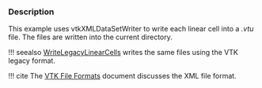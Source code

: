 ### Description

This example uses vtkXMLDataSetWriter to write each linear cell into a *.vtu* file. The files are written into the current directory.

!!! seealso
    [WriteLegacyLinearCells](Cxx/IO/WriteLegacyLinearCells) writes the same files using the VTK legacy format.

!!! cite
    The [VTK File Formats](VTKFileFormats#xml-file-formats) document discusses the XML file format.
